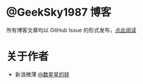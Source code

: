 # @GeekSky1987 博客
所有博客文章均以 GitHub Issue 的形式发布，[点此阅读](https://github.com/geeksky1987/blog/issues?q=is%3Aissue+is%3Aopen)

# 关于作者
- 新浪微薄 [@数星星的娃](http://weibo.com/smilefish1987)

